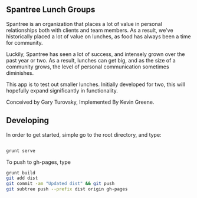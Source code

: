 Spantree Lunch Groups
---------------------

Spantree is an organization that places a lot of value in personal relationships both with clients and team members.
As a result, we've historically placed a lot of value on lunches, as food has always been a time for community.

Luckily, Spantree has seen a lot of success, and intensely grown over the past year or two. As a result, lunches can get big, 
and as the size of a community grows, the level of personal communication sometimes diminishes.

This app is to test out smaller lunches. Initially developed for two, this will hopefully expand significantly in functionality.

Conceived by Gary Turovsky, Implemented By Kevin Greene.

Developing
----------

In order to get started, simple go to the root directory, and type:

```bash

grunt serve
```

To push to gh-pages, type

```bash
grunt build
git add dist
git commit -am "Updated dist" && git push
git subtree push --prefix dist origin gh-pages
```
